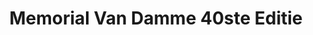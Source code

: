 ---
title: Memorial Van Damme 40ste Editie
slug: "memorial-van-damme-jd"
description: ""
type: "extern"
members:
    - name: "Jonas Dermul"
      direction: "Cross-Media Ontwerp"
      subdirection: "Graphic Design"
      disk: "2e Schijf"
thumbnail:
    url: "thumb.jpg"
    alt: ""
    height: 1
    width: 1
    text-color: "5c3047"
    background-color: "5c3047"
media:
    - url: "1.poster.jpg"
      type: "image"
created: 20/01/2017
order: 4
---